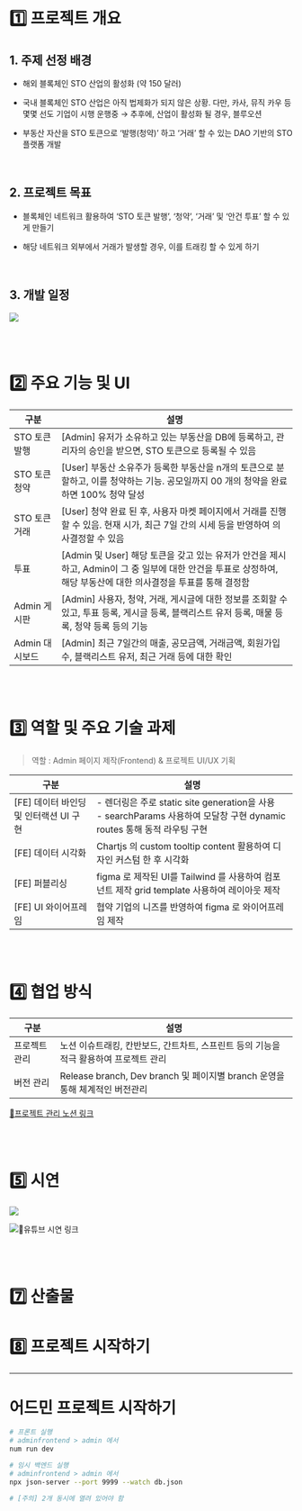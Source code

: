 

  

# 1️⃣ 프로젝트 개요

## 1. 주제 선정 배경
- 해외 블록체인 STO 산업의 활성화 (약 150 달러)

- 국내 블록체인 STO 산업은 아직 법제화가 되지 않은 상황. 다만, 카사, 뮤직 카우 등 몇몇 선도 기업이 시행 운행중 → 추후에, 산업이 활성화 될 경우, 블루오션

- 부동산 자산을 STO 토큰으로 ‘발행(청약)’ 하고 ‘거래’ 할 수 있는 DAO 기반의 STO 플랫폼 개발

<br>

## 2. 프로젝트 목표
- 블록체인 네트워크 활용하여 ‘STO 토큰 발행’, ‘청약’, ‘거래’ 및 ‘안건 투표’ 할 수 있게 만들기

- 해당 네트워크 외부에서 거래가 발생할 경우, 이를 트래킹 할 수 있게 하기

  
<br>

## 3. 개발 일정
![](https://i.imgur.com/JgW8Ar4.png)


<br>
<br>
  
# 2️⃣ 주요 기능 및 UI

| 구분         | 설명                                                                                                    |
| ---------- | ----------------------------------------------------------------------------------------------------- |
| STO 토큰 발행  | [Admin] 유저가 소유하고 있는 부동산을 DB에 등록하고, 관리자의 승인을 받으면, STO 토큰으로 등록될 수 있음                                    |
| STO 토큰 청약  | [User] 부동산 소유주가 등록한 부동산을 n개의 토큰으로 분할하고, 이를 청약하는 기능. 공모일까지 00 개의 청약을 완료하면 100% 청약 달성                   |
| STO 토큰 거래  | [User] 청약 완료 된 후, 사용자 마켓 페이지에서 거래를 진행할 수 있음. 현재 시가, 최근 7일 간의 시세 등을 반영하여 의사결정할 수 있음                    |
| 투표         | [Admin 및 User] 해당 토큰을 갖고 있는 유저가 안건을 제시하고, Admin이 그 중 일부에 대한 안건을 투표로 상정하여, 해당 부동산에 대한 의사결정을 투표를 통해 결정함 |
| Admin 게시판  | [Admin] 사용자, 청약, 거래, 게시글에 대한 정보를 조회할 수 있고, 투표 등록, 게시글 등록, 블랙리스트 유저 등록, 매물 등록, 청약 등록 등의 기능             |
| Admin 대시보드 | [Admin] 최근 7일간의 매출, 공모금액, 거래금액, 회원가입수, 블랙리스트 유저, 최근 거래 등에 대한 확인                                       |

 
<br>
<br>

# 3️⃣ 역할 및 주요 기술 과제 

> 역할 : Admin 페이지 제작(Frontend) & 프로젝트 UI/UX 기획

| 구분                                   | 설명                                                                                                                       |
| -------------------------------------- | -------------------------------------------------------------------------------------------------------------------------- |
| [FE] 데이터 바인딩 및 인터랙션 UI 구현 | - 렌더링은 주로 static site generation을 사용 <br>- searchParams 사용하여 모달창 구현 dynamic routes 통해 동적 라우팅 구현 |
| [FE] 데이터 시각화                     | Chartjs 의 custom tooltip content 활용하여 디자인 커스텀 한 후 시각화                                                      |
| [FE] 퍼블리싱                          | figma 로 제작된 UI를 Tailwind 를 사용하여 컴포넌트 제작 grid template 사용하여 레이아웃 제작                               |
| [FE] UI 와이어프레임                   | 협약 기업의 니즈를 반영하여 figma 로 와이어프레임 제작                                                                     |

  <br>
  <br>
  

# 4️⃣ 협업 방식

| 구분      | 설명                                                        |
| ------- | --------------------------------------------------------- |
| 프로젝트 관리 | 노션 이슈트래킹, 칸반보드, 간트차트, 스프린트 등의 기능을 적극 활용하여 프로젝트 관리         |
| 버전 관리   | Release branch, Dev branch 및 페이지별 branch 운영을 통해 체계적인 버전관리 |
[🔗프로젝트 관리 노션 링크](https://www.notion.so/Gant-chart-8c549ada55a64699adf6486b26cddc8d?pvs=4)


<br>
<br>


# 5️⃣ 시연
![](https://i.imgur.com/USyV2Bw.png)

![🔗유튜브 시연 링크](https://youtu.be/Yr30Bfl_KfE?si=e-mbV78b1Xo5DG0o)

  
<br>
<br>

# 7️⃣ 산출물






# 8️⃣ 프로젝트 시작하기 


---

# 어드민 프로젝트 시작하기

```BASH
# 프론트 실행
# adminfrontend > admin 에서
num run dev

# 임시 백엔드 실행
# adminfrontend > admin 에서
npx json-server --port 9999 --watch db.json

# [주의] 2개 동시에 열려 있어야 함

```
